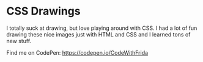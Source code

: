 # CSS Drawings 

I totally suck at drawing, but love playing around with CSS. I had a lot of fun drawing these nice images just with HTML and CSS and I learned tons of new stuff.

Find me on CodePen: https://codepen.io/CodeWithFrida